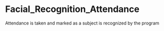# Facial_Recognition_Attendance
Attendance is taken and marked as a subject is recognized by the program
